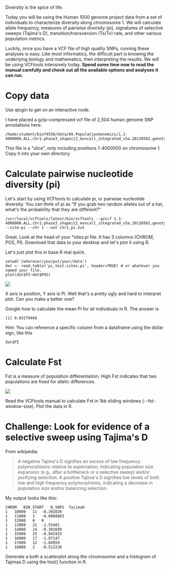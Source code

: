 Diversity is the spice of life. 

Today you will be using the Human 1000 genome project data from a set of individuals to characterize diversity along chromosome 1. We will calculate allele frequency, measures of pairwise diversity (pi), signatures of selective sweeps (Tajima's D), transition/transversion (Ts/Tv) rate, and other various population metrics. 

Luckily, once you have a VCF file of high quality SNPs, running these analyses is easy. Like most informatics, the difficult part is knowing the underlying biology and mathematics, then interpreting the results. We will be using VCFtools intensively today. **Spend some time now to read the manual carefully and check out all the available options and analyses it can run.**

# Copy data

Use qlogin to get on an interactive node. 

I have placed a gzip-compressed vcf file of 2,504 human genome SNP annotations here:
    
    /home/student/binf4550/data/09.PopulationGenomics/1.1-4000000.ALL.chr1.phase3_shapeit2_mvncall_integrated_v5a.20130502.genotypes.vcf.gz

This file is a "slice", only including positions 1-4000000 on chromosome 1. Copy it into your own directory.

# Calculate pairwise nucleotide diversity (pi)

Let's start by using VCFtools to calculate pi, or pairwise nucleotide diversity. You can think of pi as "If you grab two random alleles out of a hat, what's the probability that they are different?"

    /usr/local/vcftools/latest/bin/vcftools --gzvcf 1.1-4000000.ALL.chr1.phase3_shapeit2_mvncall_integrated_v5a.20130502.genotypes.vcf.gz --site-pi --chr 1 --out chr1_pi.out 

Great. Look at the head of your *sites.pi file. It has 3 columns (CHROM, POS, PI). Download that data to your desktop and let's plot it using R. 

Let's just plot this in base R real quick.

    setwd('/wherever/you/put/your/data')
    dat <- read.table('pi_test.sites.pi', header=TRUE) # or whatever you named your file.
    plot(dat$PI~dat$POS)

![](http://i.imgur.com/2GI24Gb.jpg)

X axis is position, Y axis is Pi. Well that's a pretty ugly and hard to interpret plot. Can you make a better one?

Google how to calculate the mean Pi for all individuals in R. The answer is 
    
    [1] 0.03279469

Hint: You can reference a specific column from a dataframe using the dollar sign, like this

    dat$PI

# Calculate Fst 

Fst is a measure of population differentiation. High Fst indicates that two populations are fixed for allelic differences. 

![](http://www.nature.com/nrg/journal/v5/n8/images/nrg1401-i1.jpg)

Read the VCFtools manual to calculate Fst in 1kb sliding windows (--fst-window-size). Plot the data in R.

# Challenge: Look for evidence of a selective sweep using Tajima's D

From wikipedia:

> A negative Tajima's D signifies an excess of low frequency polymorphisms relative to expectation, indicating population size expansion (e.g., after a bottleneck or a selective sweep) and/or purifying selection. A positive Tajima's D signifies low levels of both low and high frequency polymorphisms, indicating a decrease in population size and/or balancing selection. 

My output looks like this:

    CHROM	BIN_START	N_SNPS	TajimaD
    1	10000	11	-0.301026
    1	11000	3	-0.0088863
    1	12000	0	0
    1	13000	21	-1.55401
    1	14000	14	-0.381699
    1	15000	25	-0.941925
    1	16000	17	-1.97147
    1	17000	12	-1.84959
    1	18000	2	-0.512236

Generate a both a scatterplot along the chromosome and a histogram of Tajimas D using the hist() function in R. 
